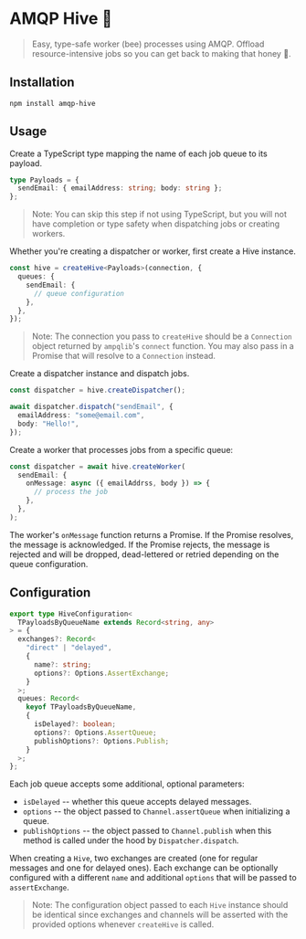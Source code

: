 # AMQP Hive 🐝

> Easy, type-safe worker (bee) processes using AMQP. Offload resource-intensive jobs so you can get back to making that honey 🍯.

## Installation

```
npm install amqp-hive
```

## Usage

Create a TypeScript type mapping the name of each job queue to its payload.

```ts
type Payloads = {
  sendEmail: { emailAddress: string; body: string };
};
```

> Note: You can skip this step if not using TypeScript, but you will not have completion or type safety when dispatching jobs or creating workers.

Whether you're creating a dispatcher or worker, first create a Hive instance.

```ts
const hive = createHive<Payloads>(connection, {
  queues: {
    sendEmail: {
      // queue configuration
    },
  },
});
```

> Note: The connection you pass to `createHive` should be a `Connection` object returned by `ampqlib`'s `connect` function. You may also pass in a Promise that will resolve to a `Connection` instead.

Create a dispatcher instance and dispatch jobs.

```ts
const dispatcher = hive.createDispatcher();

await dispatcher.dispatch("sendEmail", {
  emailAddress: "some@email.com",
  body: "Hello!",
});
```

Create a worker that processes jobs from a specific queue:

```ts
const dispatcher = await hive.createWorker(
  sendEmail: {
    onMessage: async ({ emailAddrss, body }) => {
      // process the job
    },
  },
);
```

The worker's `onMessage` function returns a Promise. If the Promise resolves, the message is acknowledged. If the Promise rejects, the message is rejected and will be dropped, dead-lettered or retried depending on the queue configuration.

## Configuration

```ts
export type HiveConfiguration<
  TPayloadsByQueueName extends Record<string, any>
> = {
  exchanges?: Record<
    "direct" | "delayed",
    {
      name?: string;
      options?: Options.AssertExchange;
    }
  >;
  queues: Record<
    keyof TPayloadsByQueueName,
    {
      isDelayed?: boolean;
      options?: Options.AssertQueue;
      publishOptions?: Options.Publish;
    }
  >;
};
```

Each job queue accepts some additional, optional parameters:

- `isDelayed` -- whether this queue accepts delayed messages.
- `options` -- the object passed to `Channel.assertQueue` when initializing a queue.
- `publishOptions` -- the object passed to `Channel.publish` when this method is called under the hood by `Dispatcher.dispatch`.

When creating a `Hive`, two exchanges are created (one for regular messages and one for delayed ones). Each exchange can be optionally configured with a different `name` and additional `options` that will be passed to `assertExchange`.

> Note: The configuration object passed to each `Hive` instance should be identical since exchanges and channels will be asserted with the provided options whenever `createHive` is called.
